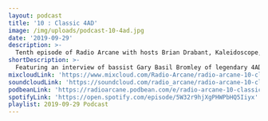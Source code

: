 ```yaml
---
layout: podcast
title: '10 : Classic 4AD'
image: /img/uploads/podcast-10-4ad.jpg
date: '2019-09-29'
description: >-
  Tenth episode of Radio Arcane with hosts Brian Drabant, Kaleidoscope, Sorrow Vomit and Motuvius Rex : Featuring interview of bassist Gary Basil Bromley of legendary 4AD band Dif Juz : We talk about some history, some current interests and stories about growing up in London during the late 70's and into the 80's and experiencing all of the bands and characters of that era; touring with Cocteau Twins and unpleasant encounters with The Birthday Party : Recorded and produced at the non-profit Art Sanctuary in Louisville, KY, Radio Arcane is a collective of Dark Music Specialists that host events, live music and dark arts entertainment.
shortDescription: >-
  Featuring an interview of bassist Gary Basil Bromley of legendary 4AD band Dif Juz.
mixcloudLink: 'https://www.mixcloud.com/Radio-Arcane/radio-arcane-10-classic-4ad'
soundcloudLink: 'https://soundcloud.com/radio_arcane/radio-arcane-10-classic-4ad'
podbeanLink: 'https://radioarcane.podbean.com/e/radio-arcane-10-classic-4ad'
spotifyLink: 'https://open.spotify.com/episode/5W32r9hjXgPHWPbHQ5Iiyx'
playlist: 2019-09-29 Podcast
---
```

